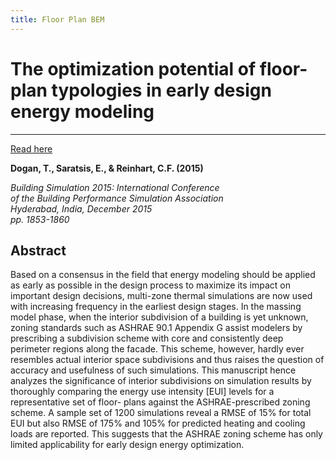 ```yaml
---
title: Floor Plan BEM
---
```


# The optimization potential of floor-plan typologies in early design energy modeling

---

[Read here]()

**Dogan, T., Saratsis, E., & Reinhart, C.F. (2015)**

*Building Simulation 2015: International Conference <br/>
of the Building Performance Simulation Association <br/>
Hyderabad, India, December 2015 <br/>
pp. 1853-1860*

## Abstract

Based on a consensus in the field that energy modeling should be applied as early as possible in the design process to maximize its impact on important design decisions, multi-zone thermal simulations are now used with increasing frequency in the earliest design stages. In the massing model phase, when the interior subdivision of a building is yet unknown, zoning standards such as ASHRAE 90.1 Appendix G assist modelers by prescribing a subdivision scheme with core and consistently deep perimeter regions along the facade. This scheme, however, hardly ever resembles actual interior space subdivisions and thus raises the question of accuracy and usefulness of such simulations. This manuscript hence analyzes the significance of interior subdivisions on simulation results by thoroughly comparing the energy use intensity [EUI] levels for a representative set of floor- plans against the ASHRAE-prescribed zoning scheme. A sample set of 1200 simulations reveal a RMSE of 15% for total EUI but also RMSE of 175% and 105% for predicted heating and cooling loads are reported. This suggests that the ASHRAE zoning scheme has only limited applicability for early design energy optimization.
